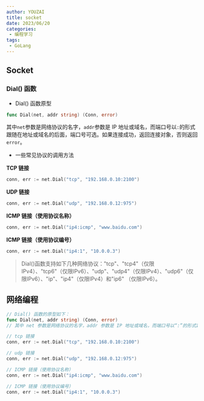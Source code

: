 ```yaml
---
author: YOUZAI
title: socket
date: 2023/06/20
categories:
 - 编程学习
tags:
 - GoLang
---
```


## Socket

### Dial() 函数

* Dial() 函数原型

```go
func Dial(net, addr string) (Conn, error)
```

其中`net`参数是网络协议的名字，`addr`参数是 IP 地址或域名，而端口号以`:`的形式跟随在地址或域名的后面，端口号可选。如果连接成功，返回连接对象，否则返回`error`。

* 一些常见协议的调用方法

**TCP 链接**

```go
conn, err := net.Dial("tcp", "192.168.0.10:2100")
```

**UDP 链接**

```go
conn, err := net.Dial("udp", "192.168.0.12:975")
```

**ICMP 链接（使用协议名称）**

```go
conn, err := net.Dial("ip4:icmp", "www.baidu.com")
```

**ICMP 链接（使用协议编号）**

```go
conn, err := net.Dial("ip4:1", "10.0.0.3")
```

> Dial()函数支持如下几种网络协议："tcp"、"tcp4"（仅限IPv4）、"tcp6"（仅限IPv6）、"udp"、"udp4"（仅限IPv4）、"udp6"（仅限IPv6）、"ip"、"ip4"（仅限IPv4）和"ip6" （仅限IPv6）。

## 网络编程

```go
// Dial() 函数的原型如下：
func Dial(net, addr string) (Conn, error)
// 其中 net 参数是网络协议的名字，addr 参数是 IP 地址或域名，而端口号以“:”的形式跟随在地址或域名的后面，端口号可选。如果连接成功，返回连接对象，否则返回 error。

// tcp 链接
conn, err := net.Dial("tcp", "192.168.0.10:2100")

// udp 链接
conn, err := net.Dial("udp", "192.168.0.12:975")

// ICMP 链接（使用协议名称）
conn, err := net.Dial("ip4:icmp", "www.baidu.com")

// ICMP 链接（使用协议编号）
conn, err := net.Dial("ip4:1", "10.0.0.3")
```
